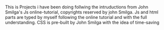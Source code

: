 This is Projects i have been doing follwing the intruductions from John Smilga's Js online-tutorial, copyrights reserved by john Smilga.
Js and html parts are typed by myself following the online tutorial and with the full understanding. CSS is pre-built by John Smilga with
the idea of time-saving 

